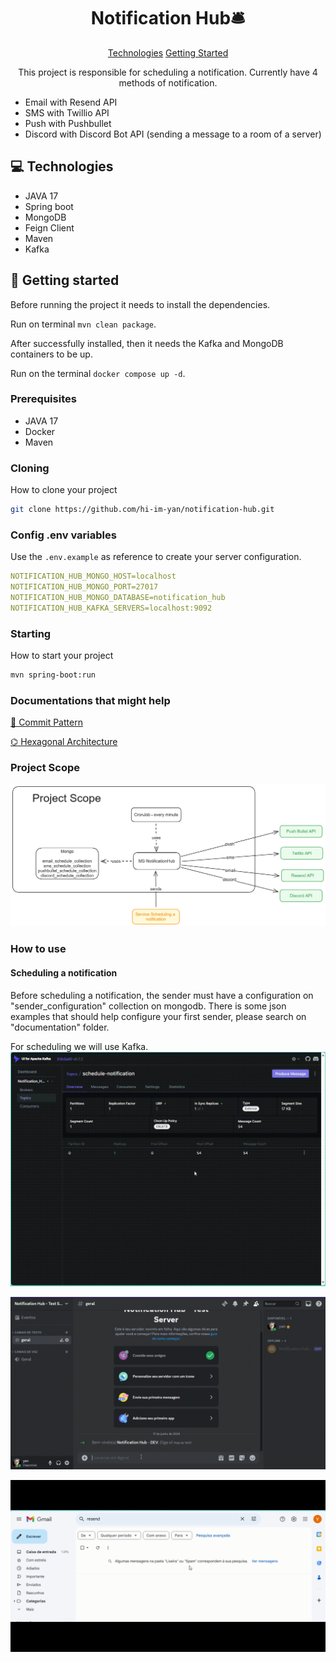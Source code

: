 
<h1 align="center" style="font-weight: bold;">Notification Hub🛎️</h1>

<p align="center">
<a href="#tech">Technologies</a>
<a href="#started">Getting Started</a>
</p>


<p align="center">This project is responsible for scheduling a notification. Currently have 4 methods of notification.

- Email with Resend API
- SMS with Twillio API
- Push with Pushbullet
- Discord with Discord Bot API (sending a message to a room of a server)
</p>



<h2 id="technologies">💻 Technologies</h2>

- JAVA 17
- Spring boot
- MongoDB
- Feign Client
- Maven
- Kafka

<h2 id="started">🚀 Getting started</h2>

Before running the project it needs to install the dependencies.

Run on terminal `mvn clean package`.

After successfully installed, then it needs the Kafka and MongoDB containers to be up.

Run on the terminal `docker compose up -d`.

<h3>Prerequisites</h3>

- JAVA 17
- Docker
- Maven

<h3>Cloning</h3>

How to clone your project

```bash
git clone https://github.com/hi-im-yan/notification-hub.git
```

<h3>Config .env variables</h2>

Use the `.env.example` as reference to create your server configuration.

```yaml
NOTIFICATION_HUB_MONGO_HOST=localhost
NOTIFICATION_HUB_MONGO_PORT=27017
NOTIFICATION_HUB_MONGO_DATABASE=notification_hub
NOTIFICATION_HUB_KAFKA_SERVERS=localhost:9092
```

<h3>Starting</h3>

How to start your project

```bash
mvn spring-boot:run
```

<h3>Documentations that might help</h3>

[💾 Commit Pattern](https://www.conventionalcommits.org/en/v1.0.0/)

[⌬ Hexagonal Architecture](https://netflixtechblog.com/ready-for-changes-with-hexagonal-architecture-b315ec967749)
<h3>Project Scope</h3>

![project-scope](documentation/project_scope.PNG)

<h3>How to use</h3>

<h4>Scheduling a notification</h4>

Before scheduling a notification, the sender must have a configuration on "sender_configuration" collection on mongodb.
There is some json examples that should help configure your first sender, please search on "documentation" folder.

For scheduling we will use Kafka.
![kafka_ui](./documentation/sending_on_kafka.gif)

![discord_chat](./documentation/discord_chat.gif)

![receiving_email](./documentation/receiving_email.gif)

